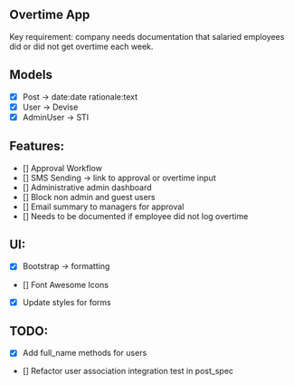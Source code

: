 ## Overtime App

Key requirement: company needs documentation that salaried employees did or did not get overtime each week.

## Models
- [x] Post -> date:date rationale:text
- [x] User -> Devise
- [x] AdminUser -> STI

## Features:
- [] Approval Workflow
- [] SMS Sending -> link to approval or overtime input
- [] Administrative admin dashboard
- [] Block non admin and guest users
- [] Email summary to managers for approval
- [] Needs to be documented if employee did not log overtime

## UI:
- [x] Bootstrap -> formatting
- [] Font Awesome Icons
- [x] Update styles for forms

## TODO:
- [x] Add full_name methods for users
- [] Refactor user association integration test in post_spec